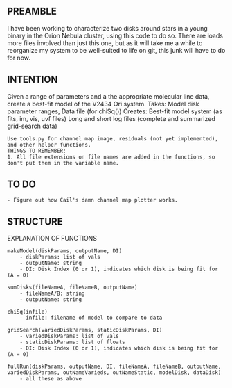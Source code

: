 ## PREAMBLE
I have been working to characterize two disks around stars in a young binary in the Orion Nebula cluster, using this code to do so. There are loads more files involved than just this one, but as it will take me a while to reorganize my system to be well-suited to life on git, this junk will have to do for now.




## INTENTION
Given a range of parameters and a the appropriate molecular line data, create a best-fit model of the V2434 Ori system.
	Takes:		Model disk parameter ranges,
				Data file (for chiSq())
	Creates:	Best-fit model system (as fits, im, vis, uvf files)
				Long and short log files (complete and summarized grid-search data)

	Use tools.py for channel map image, residuals (not yet implemented), and other helper functions.
	THINGS TO REMEMBER:
	1. All file extensions on file names are added in the functions, so don't put them in the variable name.




## TO DO

	- Figure out how Cail's damn channel map plotter works.






## STRUCTURE

EXPLANATION OF FUNCTIONS

	makeModel(diskParams, outputName, DI)
		- diskParams: list of vals
		- outputName: string
		- DI: Disk Index (0 or 1), indicates which disk is being fit for (A = 0)

	sumDisks(fileNameA, fileNameB, outputName)
		- fileNameA/B: string
		- outputName: string

	chiSq(infile)
		- infile: filename of model to compare to data

	gridSearch(variedDiskParams, staticDiskParams, DI)
		- variedDiskParams: list of vals
		- staticDiskParams: list of floats
		- DI: Disk Index (0 or 1), indicates which disk is being fit for (A = 0)

	fullRun(diskParams, outputName, DI, fileNameA, fileNameB, outputName, variedDiskParams, outNameVarieds, outNameStatic, modelDisk, dataDisk)
		- all these as above
